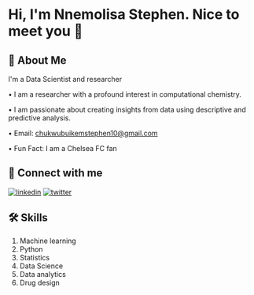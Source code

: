 
# Hi, I'm Nnemolisa Stephen. Nice to meet you 👋


## 🚀 About Me
I'm a Data Scientist and researcher

•	I am a researcher with a profound interest in computational chemistry.

•	I am passionate about creating insights from data using descriptive and predictive analysis.

•	Email: chukwubuikemstephen10@gmail.com

•	Fun Fact: I am a Chelsea FC fan


## 🔗 Connect with me
[![linkedin](https://img.shields.io/badge/linkedin-0A66C2?style=for-the-badge&logo=linkedin&logoColor=white)](https://www.linkedin.com/in/nnemolisa-stephen-512314240//)
[![twitter](https://img.shields.io/badge/twitter-1DA1F2?style=for-the-badge&logo=twitter&logoColor=white)](https://x.com/StephenBuike19/)


## 🛠 Skills
1. Machine learning
2. Python
3. Statistics
4. Data Science
5. Data analytics
7. Drug design

